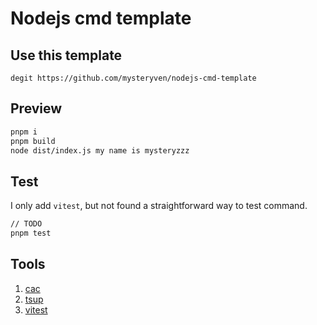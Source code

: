 # Nodejs cmd template


## Use this template

```
degit https://github.com/mysteryven/nodejs-cmd-template
```

## Preview

```bash
pnpm i
pnpm build
node dist/index.js my name is mysteryzzz
```

## Test

I only add `vitest`, but not found a straightforward way to test command.

```bash
// TODO
pnpm test
```

## Tools

1. [cac](https://www.npmjs.com/package/cac)
2. [tsup](https://www.npmjs.com/package/tsup)
3. [vitest](https://www.npmjs.com/package/vitest)
